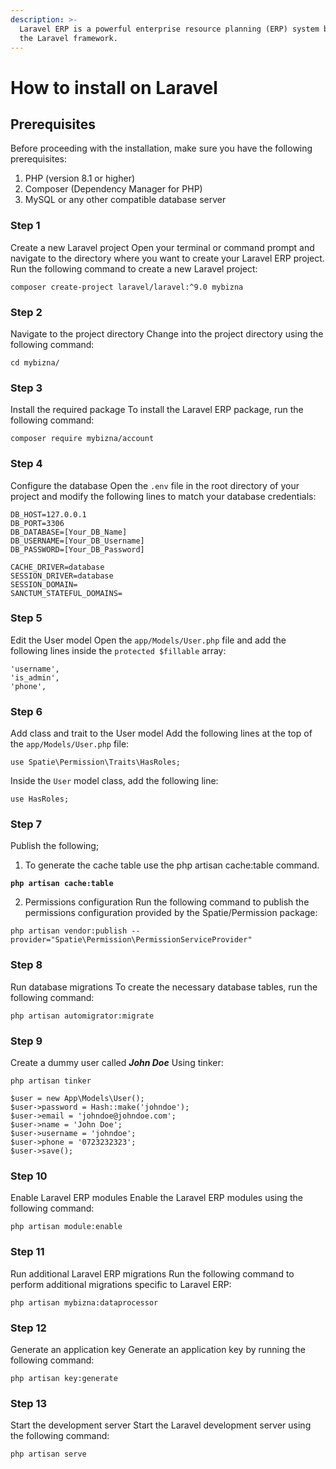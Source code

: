 ```yaml
---
description: >-
  Laravel ERP is a powerful enterprise resource planning (ERP) system built on
  the Laravel framework.
---
```


# How to install on Laravel

## Prerequisites <a href="#f144" id="f144"></a>

Before proceeding with the installation, make sure you have the following prerequisites:

1. PHP (version 8.1 or higher)
2. Composer (Dependency Manager for PHP)
3. MySQL or any other compatible database server

### Step 1 <a href="#b19d" id="b19d"></a>

Create a new Laravel project Open your terminal or command prompt and navigate to the directory where you want to create your Laravel ERP project. Run the following command to create a new Laravel project:

```
composer create-project laravel/laravel:^9.0 mybizna
```

### **Step 2** <a href="#cec0" id="cec0"></a>

Navigate to the project directory Change into the project directory using the following command:

```
cd mybizna/
```

### Step 3 <a href="#d817" id="d817"></a>

Install the required package To install the Laravel ERP package, run the following command:

```
composer require mybizna/account
```

### Step 4 <a href="#717b" id="717b"></a>

Configure the database Open the `.env` file in the root directory of your project and modify the following lines to match your database credentials:

```
DB_HOST=127.0.0.1
DB_PORT=3306
DB_DATABASE=[Your_DB_Name]
DB_USERNAME=[Your_DB_Username]
DB_PASSWORD=[Your_DB_Password]

CACHE_DRIVER=database
SESSION_DRIVER=database
SESSION_DOMAIN=
SANCTUM_STATEFUL_DOMAINS=
```

### Step 5 <a href="#9853" id="9853"></a>

Edit the User model Open the `app/Models/User.php` file and add the following lines inside the `protected $fillable` array:

```
'username',
'is_admin',
'phone',
```

### Step 6 <a href="#0169" id="0169"></a>

Add class and trait to the User model Add the following lines at the top of the `app/Models/User.php` file:

```
use Spatie\Permission\Traits\HasRoles;
```

Inside the `User` model class, add the following line:

```
use HasRoles;
```

### Step 7 <a href="#6cf5" id="6cf5"></a>

Publish the following;

1. To generate the cache table use the php artisan cache:table command.

<pre><code><strong>php artisan cache:table
</strong></code></pre>

2. Permissions configuration Run the following command to publish the permissions configuration provided by the Spatie/Permission package:

```
php artisan vendor:publish --provider="Spatie\Permission\PermissionServiceProvider"
```

### Step 8 <a href="#f4e1" id="f4e1"></a>

Run database migrations To create the necessary database tables, run the following command:

```
php artisan automigrator:migrate
```

### Step 9 <a href="#7276" id="7276"></a>

Create a dummy user called _**John Doe**_ Using tinker:

```
php artisan tinker

$user = new App\Models\User();
$user->password = Hash::make('johndoe');
$user->email = 'johndoe@johndoe.com';
$user->name = 'John Doe';
$user->username = 'johndoe';
$user->phone = '0723232323';
$user->save();
```

### Step 10 <a href="#7276" id="7276"></a>

Enable Laravel ERP modules Enable the Laravel ERP modules using the following command:

```
php artisan module:enable
```

### Step 11 <a href="#7535" id="7535"></a>

Run additional Laravel ERP migrations Run the following command to perform additional migrations specific to Laravel ERP:

```
php artisan mybizna:dataprocessor
```

### Step 12 <a href="#80d7" id="80d7"></a>

Generate an application key Generate an application key by running the following command:

```
php artisan key:generate
```

### Step 13 <a href="#b1df" id="b1df"></a>

Start the development server Start the Laravel development server using the following command:

```
php artisan serve
```
